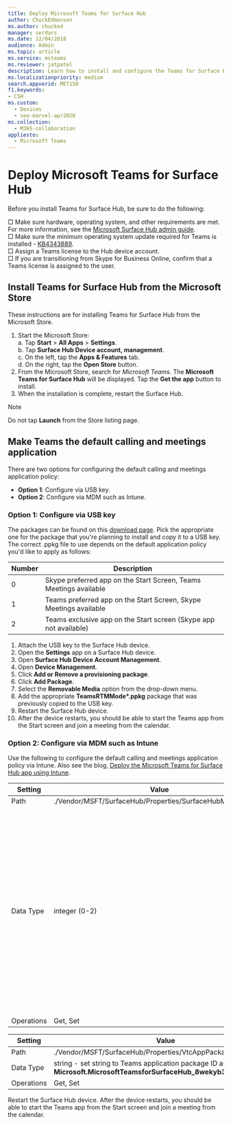 ```yaml
---
title: Deploy Microsoft Teams for Surface Hub
author: ChuckEdmonson
ms.author: chucked
manager: serdars
ms.date: 12/04/2018
audience: Admin
ms.topic: article
ms.service: msteams
ms.reviewer: jatpatel
description: Learn how to install and configure the Teams for Surface Hub app so that Teams is the default calling and meetings application.
ms.localizationpriority: medium
search.appverid: MET150
f1.keywords:
- CSH
ms.custom: 
  - Devices
  - seo-marvel-apr2020
ms.collection: 
  - M365-collaboration
appliesto: 
  - Microsoft Teams
---
```


# Deploy Microsoft Teams for Surface Hub

Before you install Teams for Surface Hub, be sure to do the following:

 □ Make sure hardware, operating system, and other requirements are met. For more information, see the [Microsoft Surface Hub admin guide](/surface-hub/).<br>
 □ Make sure the minimum operating system update required for Teams is installed - [KB4343889](https://support.microsoft.com/help/4343889).<br>
 □ Assign a Teams license to the Hub device account.<br>
 □ If you are transitioning from Skype for Business Online, confirm that a Teams license is assigned to the user.

## Install Teams for Surface Hub from the Microsoft Store 

These instructions are for installing Teams for Surface Hub from the Microsoft Store. 
 
1. Start the Microsoft Store:<br>
   a. Tap **Start** > **All Apps** > **Settings**.<br> 
   b. Tap **Surface Hub Device account, management**.<br>
   c. On the left, tap the **Apps & Features** tab.<br> 
   d. On the right, tap the **Open Store** button. 
2. From the Microsoft Store, search for *Microsoft Teams*. The **Microsoft Teams for Surface Hub** will be displayed. Tap the **Get the app** button to install.  
3. When the installation is complete, restart the Surface Hub. 

> [!NOTE]
> Do not tap **Launch** from the Store listing page.

## Make Teams the default calling and meetings application
 
There are two options for configuring the default calling and meetings application policy: 

- **Option 1**: Configure via USB key. 
- **Option 2**: Configure via MDM such as Intune.
 
### Option 1: Configure via USB key 
 
The packages can be found on this [download page](https://1drv.ms/f/s!ArcnbnREun0Vnp9Wps9MlWB-UJZw3g). Pick the appropriate one for the package that you're planning to install and copy it to a USB key. The correct .ppkg file to use depends on the default application policy you'd like to apply as follows: 

|Number  |Description  |
|---------|---------|
|0     | Skype preferred app on the Start Screen, Teams Meetings available        |
|1     | Teams preferred app on the Start Screen, Skype Meetings available        |
|2     | Teams exclusive app on the Start screen (Skype app not available)        |
 
1. Attach the USB key to the Surface Hub device. 
2. Open the **Settings** app on a Surface Hub device. 
3. Open **Surface Hub Device Account Management**.
4. Open **Device Management**. 
5. Click **Add or Remove a provisioning package**. 
6. Click **Add Package**.
7. Select the **Removable Media** option from the drop-down menu. 
8. Add the appropriate <strong>TeamsRTMMode*.ppkg</strong> package that was previously copied to the USB key. 
9. Restart the Surface Hub device. 
10. After the device restarts, you should be able to start the Teams app from the Start screen and join a meeting from the calendar. 

### Option 2: Configure via MDM such as Intune 

Use the following to configure the default calling and meetings application policy via Intune. Also see the blog, [Deploy the Microsoft Teams for Surface Hub app using Intune](https://y0av.me/2018/07/16/deploy-the-microsoft-teams-for-surface-hub-app-using-intune/).

|Setting   |Value    |Description    |
|----------|---------|---------|
|Path      | ./Vendor/MSFT/SurfaceHub/Properties/SurfaceHubMeetingMode        |
|Data Type | integer (0-2)   |0 - Skype preferred app on the Start Screen, Teams Meetings available<br>1 - Teams preferred app on the Start Screen, Skype Meetings available<br>2 - Teams exclusive app on the Start screen (Skype app not available) |
|Operations| Get, Set        |

|Setting   |Value    |
|----------|---------|
|Path      | ./Vendor/MSFT/SurfaceHub/Properties/VtcAppPackageId        |
|Data Type | string - set string to Teams application package ID as **Microsoft.MicrosoftTeamsforSurfaceHub_8wekyb3d8bbwe!Teams** |
|Operations| Get, Set        |

Restart the Surface Hub device. After the device restarts, you should be able to start the Teams app from the Start screen and join a meeting from the calendar.